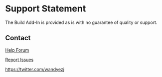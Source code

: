 # Support Statement

The Build Add-In is provided as is with no guarantee of quality or support.

## Contact

[Help Forum](https://www.reddit.com/r/wandyezj/)

[Report Issues](https://github.com/wandyezj/build-add-in/issues)

https://twitter.com/wandyezj

